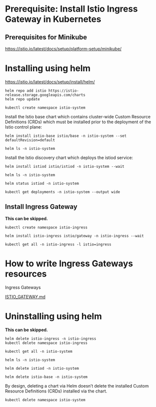 # Prerequisite: Install Istio Ingress Gateway in Kubernetes

## Prerequisites for Minikube

https://istio.io/latest/docs/setup/platform-setup/minikube/

# Installing using helm

https://istio.io/latest/docs/setup/install/helm/

```shell
helm repo add istio https://istio-release.storage.googleapis.com/charts
helm repo update
```

```shell
kubectl create namespace istio-system
```

Install the Istio base chart which contains cluster-wide Custom Resource Definitions (CRDs) which must be installed prior to the deployment of the Istio control plane:

```shell
helm install istio-base istio/base -n istio-system --set defaultRevision=default
```

```shell
helm ls -n istio-system
```

Install the Istio discovery chart which deploys the istiod service:


```shell
helm install istiod istio/istiod -n istio-system --wait
```

```shell
helm ls -n istio-system
```

```shell
helm status istiod -n istio-system
```

```shell
kubectl get deployments -n istio-system --output wide
```

## Install Ingress Gateway

**This can be skipped.**

```shell
kubectl create namespace istio-ingress
```

```shell
helm install istio-ingress istio/gateway -n istio-ingress --wait
```

```shell
kubectl get all -n istio-ingress -l istio=ingress
```


# How to write Ingress Gateways resources

Ingress Gateways

[ISTIO_GATEWAY.md](ISTIO_GATEWAY)


# Uninstalling using helm

**This can be skipped.**

```shell
helm delete istio-ingress -n istio-ingress
kubectl delete namespace istio-ingress
```

```shell
kubectl get all -n istio-system
```

```shell
helm ls -n istio-system
```

```shell
helm delete istiod -n istio-system
```

```shell
helm delete istio-base -n istio-system
```

By design, deleting a chart via Helm doesn’t delete the installed Custom Resource Definitions (CRDs) installed via the chart.

```shell
kubectl delete namespace istio-system
```

